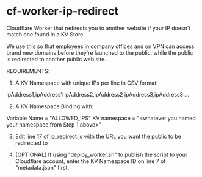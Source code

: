 # cf-worker-ip-redirect
Cloudflare Worker that redirects you to another website if your IP doesn't match one found in a KV Store

We use this so that employees in company offices and on VPN can access brand new domains before they're launched to the public, while the public is redirected to another public web site.

REQUIREMENTS:
1. A KV Namespace with unique IPs per line in CSV format:

ipAddress1,ipAddress1
ipAddress2,ipAddress2
ipAddress3,ipAddress3
...

2. A KV Namespace Binding with:

Variable Name = "ALLOWED_IPS"
KV namespace = "<whatever you named your namespace from Step 1 above>"

3. Edit line 17 of ip_redirect.js with the URL you want the public to be redirected to

4. (OPTIONAL) If using "deploy_worker.sh" to publish the script to your Cloudflare account, enter the KV Namespace ID on line 7 of "metadata.json" first.
